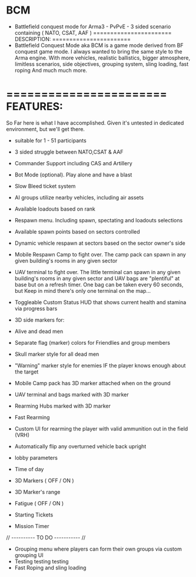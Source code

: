 BCM
===
- Battlefield conquest mode for Arma3 - PvPvE - 3 sided scenario containing ( NATO, CSAT, AAF )
=======================
DESCRIPTION:
=======================
- Battlefield Conquest Mode aka BCM is a game mode derived from BF conquest game mode. I always wanted to bring the same style to the Arma engine. With more vehicles, realistic ballistics, bigger atmosphere, limitless scenarios, side objectives, grouping system, sling loading, fast roping And much much more.

=======================
FEATURES:
=======================
So Far here is what I have accomplished. Given it's untested in dedicated environment, but we'll get there.

- suitable for 1 - 51 participants

- 3 sided struggle between NATO,CSAT & AAF

- Commander Support including CAS and Artillery

- Bot Mode (optional). Play alone and have a blast

- Slow Bleed ticket system

- AI groups utilize nearby vehicles, including air assets

- Available loadouts based on rank

- Respawn menu. Including spawn, spectating and loadouts selections

- Available spawn points based on sectors controlled

- Dynamic vehicle respawn at sectors based on the sector owner's side

- Mobile Respawn Camp to fight over. The camp pack can spawn in any given building's rooms in any given sector

- UAV terminal to fight over. The little terminal can spawn in any given building's rooms in any given sector and UAV bags are "plentiful" at base but on a refresh timer. One bag can be taken every 60 seconds, but Keep in mind there's only one terminal on the map...

- Toggleable Custom Status HUD that shows current health and stamina via progress bars

- 3D side markers for:
- Alive and dead men
- Separate flag (marker) colors for Friendlies and group members
- Skull marker style for all dead men
- "Warning" marker style for enemies IF the player knows enough about the target
- Mobile Camp pack has 3D marker attached when on the ground
- UAV terminal and bags marked with 3D marker
- Rearming Hubs marked with 3D marker

- Fast Rearming
- Custom UI for rearming the player with valid ammunition out in the field (VRH)

- Automatically flip any overturned vehicle back upright

- lobby parameters
- Time of day
- 3D Markers ( OFF / ON )
- 3D Marker's range
- Fatigue ( OFF / ON )
- Starting Tickets
- Mission Timer 

// ---------- TO DO ----------- //
- Grouping menu where players can form their own groups via custom grouping UI
- Testing testing testing
- Fast Roping and sling loading


